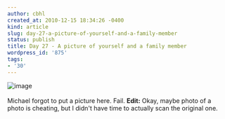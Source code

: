 ```yaml
---
author: cbhl
created_at: 2010-12-15 18:34:26 -0400
kind: article
slug: day-27-a-picture-of-yourself-and-a-family-member
status: publish
title: Day 27 - A picture of yourself and a family member
wordpress_id: '875'
tags:
- '30'
---
```


![image](//images.michael-chang.ca/blog/wp-content/uploads/2010/12/wpid-IMG_20101215_120541.jpg)\
\
Michael forgot to put a picture here. Fail. **Edit:** Okay, maybe photo
of a photo is cheating, but I didn't have time to actually scan the
original one.
